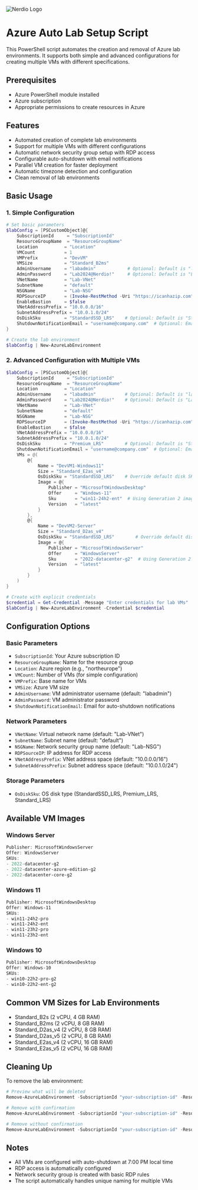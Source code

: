 ![Nerdio Logo](https://github.com/Get-Nerdio/NMM-SE/assets/52416805/5c8dd05e-84a7-49f9-8218-64412fdaffaf)

# Azure Auto Lab Setup Script

This PowerShell script automates the creation and removal of Azure lab environments. It supports both simple and advanced configurations for creating multiple VMs with different specifications.

## Prerequisites

- Azure PowerShell module installed
- Azure subscription
- Appropriate permissions to create resources in Azure

## Features

- Automated creation of complete lab environments
- Support for multiple VMs with different configurations
- Automatic network security group setup with RDP access
- Configurable auto-shutdown with email notifications
- Parallel VM creation for faster deployment
- Automatic timezone detection and configuration
- Clean removal of lab environments

## Basic Usage

### 1. Simple Configuration

```powershell
# Set basic parameters
$labConfig = [PSCustomObject]@{
    SubscriptionId     = "SubscriptionId"
    ResourceGroupName  = "ResourceGroupName"
    Location          = "Location"
    VMCount           = 1
    VMPrefix          = "DevVM"
    VMSize            = "Standard_B2ms"
    AdminUsername     = "labadmin"            # Optional: Default is "labadmin"
    AdminPassword     = "Lab2024@Nerdio!"     # Optional: Default is "LabP@ssw0rd123!"
    VNetName          = "Lab-VNet"
    SubnetName        = "default"
    NSGName           = "Lab-NSG"
    RDPSourceIP       = (Invoke-RestMethod -Uri "https://icanhazip.com").Trim()
    EnableBastion     = $false
    VNetAddressPrefix = "10.0.0.0/16"
    SubnetAddressPrefix = "10.0.1.0/24"
    OsDiskSku         = "StandardSSD_LRS"    # Optional: Default is "StandardSSD_LRS"
    ShutdownNotificationEmail = "username@company.com"  # Optional: Email for shutdown notifications
}

# Create the lab environment
$labConfig | New-AzureLabEnvironment
```

### 2. Advanced Configuration with Multiple VMs

```powershell
$labConfig = [PSCustomObject]@{
    SubscriptionId     = "SubscriptionId"
    ResourceGroupName  = "ResourceGroupName"
    Location          = "Location"
    AdminUsername     = "labadmin"           # Optional: Default is "labadmin"
    AdminPassword     = "Lab2024@Nerdio!"    # Optional: Default is "LabP@ssw0rd123!"
    VNetName          = "Lab-VNet"
    SubnetName        = "default"
    NSGName           = "Lab-NSG"
    RDPSourceIP       = (Invoke-RestMethod -Uri "https://icanhazip.com").Trim()
    EnableBastion     = $false
    VNetAddressPrefix = "10.0.0.0/16"
    SubnetAddressPrefix = "10.0.1.0/24"
    OsDiskSku         = "Premium_LRS"        # Optional: Default is "StandardSSD_LRS"
    ShutdownNotificationEmail = "username@company.com"  # Optional: Email for shutdown notifications
    VMs = @(
        @{
            Name = "DevVM1-Windows11"
            Size = "Standard_E2as_v4"
            OsDiskSku = "StandardSSD_LRS"    # Override default disk SKU for this VM
            Image = @{
                Publisher = "MicrosoftWindowsDesktop"
                Offer     = "Windows-11"
                Sku       = "win11-24h2-ent"  # Using Generation 2 image
                Version   = "latest"
            }
        },
        @{
            Name = "DevVM2-Server"
            Size = "Standard_D2as_v4"
            OsDiskSku = "StandardSSD_LRS"        # Override default disk SKU for this VM
            Image = @{
                Publisher = "MicrosoftWindowsServer"
                Offer     = "WindowsServer"
                Sku       = "2022-datacenter-g2"  # Using Generation 2 image
                Version   = "latest"
            }
        }
    )
}

# Create with explicit credentials
$credential = Get-Credential -Message "Enter credentials for lab VMs"
$labConfig | New-AzureLabEnvironment -Credential $credential
```

## Configuration Options

### Basic Parameters
- `SubscriptionId`: Your Azure subscription ID
- `ResourceGroupName`: Name for the resource group
- `Location`: Azure region (e.g., "northeurope")
- `VMCount`: Number of VMs (for simple configuration)
- `VMPrefix`: Base name for VMs
- `VMSize`: Azure VM size
- `AdminUsername`: VM administrator username (default: "labadmin")
- `AdminPassword`: VM administrator password
- `ShutdownNotificationEmail`: Email for auto-shutdown notifications

### Network Parameters
- `VNetName`: Virtual network name (default: "Lab-VNet")
- `SubnetName`: Subnet name (default: "default")
- `NSGName`: Network security group name (default: "Lab-NSG")
- `RDPSourceIP`: IP address for RDP access
- `VNetAddressPrefix`: VNet address space (default: "10.0.0.0/16")
- `SubnetAddressPrefix`: Subnet address space (default: "10.0.1.0/24")

### Storage Parameters
- `OsDiskSku`: OS disk type (StandardSSD_LRS, Premium_LRS, Standard_LRS)

## Available VM Images

### Windows Server
```powershell
Publisher: MicrosoftWindowsServer
Offer: WindowsServer
SKUs:
- 2022-datacenter-g2
- 2022-datacenter-azure-edition-g2
- 2022-datacenter-core-g2
```

### Windows 11
```powershell
Publisher: MicrosoftWindowsDesktop
Offer: Windows-11
SKUs:
- win11-24h2-pro
- win11-24h2-ent
- win11-23h2-pro
- win11-23h2-ent
```

### Windows 10
```powershell
Publisher: MicrosoftWindowsDesktop
Offer: Windows-10
SKUs:
- win10-22h2-pro-g2
- win10-22h2-ent-g2
```

## Common VM Sizes for Lab Environments
- Standard_B2s (2 vCPU, 4 GB RAM)
- Standard_B2ms (2 vCPU, 8 GB RAM)
- Standard_D2as_v4 (2 vCPU, 8 GB RAM)
- Standard_D2as_v5 (2 vCPU, 8 GB RAM)
- Standard_E2as_v4 (2 vCPU, 16 GB RAM)
- Standard_E2as_v5 (2 vCPU, 16 GB RAM)

## Cleaning Up

To remove the lab environment:

```powershell
# Preview what will be deleted
Remove-AzureLabEnvironment -SubscriptionId "your-subscription-id" -ResourceGroupName "YourLabRG" -WhatIf

# Remove with confirmation
Remove-AzureLabEnvironment -SubscriptionId "your-subscription-id" -ResourceGroupName "YourLabRG"

# Remove without confirmation
Remove-AzureLabEnvironment -SubscriptionId "your-subscription-id" -ResourceGroupName "YourLabRG" -Confirm:$false
```

## Notes
- All VMs are configured with auto-shutdown at 7:00 PM local time
- RDP access is automatically configured
- Network security group is created with basic RDP rules
- The script automatically handles unique naming for multiple VMs
